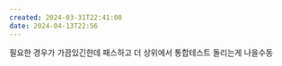 ```yaml
---
created: 2024-03-31T22:41:00
date: 2024-04-13T22:56
---
```

필요한 경우가 가끔있긴한데 패스하고 더 상위에서 통합테스트 돌리는게 나을수동
